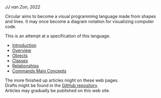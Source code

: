 *JJ van Zon, 2022*

Circular aims to become a visual programming language made from shapes and lines. It may once become a diagram notation for visualizing computer code.

This is an attempt at a specification of this language.

- [Introduction](spec/introduction.md)
- [Overview](spec/overview.md)
- [Objects](spec/objects.md)
- [Classes](spec/classes/classes.md)
- [Relationships](spec/relationships.md)
- [Commands Main Concepts](spec/commands/commands-main-concepts.md)

The more finished up articles might on these web pages.  
Drafts might be found in the [GitHub repository](https://github.com/jjvanzon/Circular-Language-Spec).  
Articles may gradually be published on this web site.
